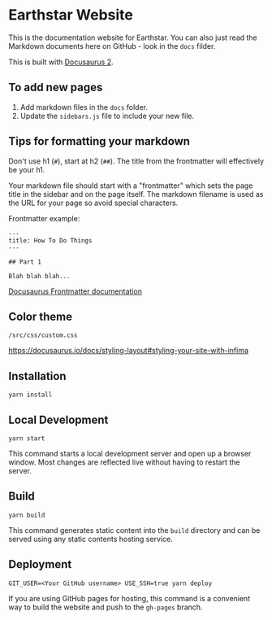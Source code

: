 # Earthstar Website

This is the documentation website for Earthstar.  You can also just read the Markdown documents here on GitHub - look in the `docs` filder.

This is built with [Docusaurus 2](https://v2.docusaurus.io/).

## To add new pages

1. Add markdown files in the `docs` folder.
2. Update the `sidebars.js` file to include your new file.

## Tips for formatting your markdown

Don't use h1 (`#`), start at h2 (`##`).  The title from the frontmatter will effectively be your h1.

Your markdown file should start with a "frontmatter" which sets the page title in the sidebar and on the page itself.  The markdown filename is used as the URL for your page so avoid special characters.

Frontmatter example:
```
---
title: How To Do Things
---

## Part 1

Blah blah blah...
```

[Docusaurus Frontmatter documentation](https://docusaurus.io/docs/api/plugins/@docusaurus/plugin-content-docs#markdown-frontmatter)

## Color theme

`/src/css/custom.css`

https://docusaurus.io/docs/styling-layout#styling-your-site-with-infima

## Installation

```console
yarn install
```

## Local Development

```console
yarn start
```

This command starts a local development server and open up a browser window. Most changes are reflected live without having to restart the server.

## Build

```console
yarn build
```

This command generates static content into the `build` directory and can be served using any static contents hosting service.

## Deployment

```console
GIT_USER=<Your GitHub username> USE_SSH=true yarn deploy
```

If you are using GitHub pages for hosting, this command is a convenient way to build the website and push to the `gh-pages` branch.
